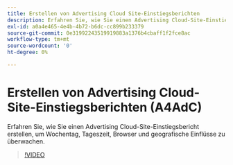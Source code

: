 ```yaml
---
title: Erstellen von Advertising Cloud Site-Einstiegsberichten
description: Erfahren Sie, wie Sie einen Advertising Cloud-Site-Einstiegsbericht erstellen, um Wochentag, Tageszeit, Browser und geografische Einflüsse zu überwachen.
exl-id: a0a4e465-4e4b-4b72-b6dc-cc899b233379
source-git-commit: 0e31992243519919883a1376b4cbaff1f2fce8ac
workflow-type: tm+mt
source-wordcount: '0'
ht-degree: 0%

---
```


# Erstellen von Advertising Cloud-Site-Einstiegsberichten (A4AdC)

Erfahren Sie, wie Sie einen Advertising Cloud-Site-Einstiegsbericht erstellen, um Wochentag, Tageszeit, Browser und geografische Einflüsse zu überwachen.

>[!VIDEO](https://video.tv.adobe.com/v/33921)
